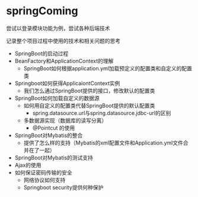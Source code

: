 # springComing
尝试以登录模块功能为例，尝试各种后端技术

记录整个项目过程中使用的技术和相关问题的思考

- SpringBoot的启动过程
- BeanFactory和ApplicationContext的理解
   - SpringBoot如何根据application.yml加载预定义的配置类和自定义的配置类
- Springboot如何获得ApplicaiontContext实例
   - 我们怎么通过SpringBoot提供的接口，修改默认的配置类
- SpringBoot如何加载自定义的数据源
   - 如何用自定义的配置类代替SpringBoot提供的默认配置类
      - spring.datasource.url与spring.datasource.jdbc-url的区别
   - 多数据源实现（数据库的读写分离）
      - @Pointcut 的使用
- SpringBoot对Mybatis的整合
   - 提供了怎么样的支持（Mybatis的xml配置文件和Application.yml文件合并在了一起）
- SpringBoot对Mybatis的测试支持
- Ajax的使用
- 如何保证密码传输的安全
   - 网络协议如何支持
   - Springboot security提供何种保护
  
